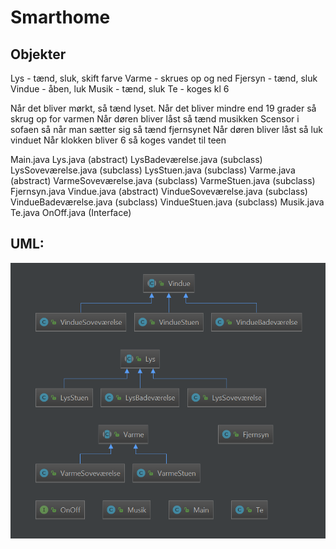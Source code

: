 # Smarthome

## Objekter
Lys - tænd, sluk, skift farve
Varme - skrues op og ned
Fjersyn - tænd, sluk
Vindue - åben, luk
Musik - tænd, sluk
Te - koges kl 6

Når det bliver mørkt, så tænd lyset. 
Når det bliver mindre end 19 grader så skrug op for varmen
Når døren bliver låst så tænd musikken
Scensor i sofaen så når man sætter sig så tænd fjernsynet
Når døren bliver låst så luk vinduet
Når klokken bliver 6 så koges vandet til teen

Main.java
Lys.java (abstract)
LysBadeværelse.java (subclass)
LysSoveværelse.java (subclass)
LysStuen.java (subclass)
Varme.java (abstract)
VarmeSoveværelse.java (subclass)
VarmeStuen.java (subclass)
Fjernsyn.java
Vindue.java (abstract)
VindueSoveværelse.java (subclass)
VindueBadeværelse.java (subclass)
VindueStuen.java (subclass)
Musik.java
Te.java
OnOff.java (Interface)

## UML:
![Alt uml](https://github.com/Thom9521/Smarthome/blob/master/uml/Udklip.PNG)
